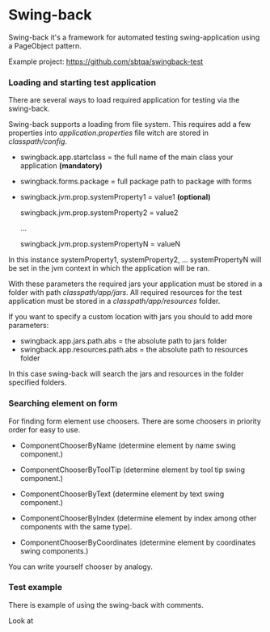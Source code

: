 # Swing-back
Swing-back it's a framework for automated testing swing-application using a PageObject pattern.


Example project: https://github.com/sbtqa/swingback-test

### Loading and starting test application

There are several ways to load required application for testing via the swing-back.

Swing-back supports a loading from file system. This requires add a few properties into *application.properties* file witch are stored
in *classpath/config*.

* swingback.app.startclass = the full name of the main class your application **(mandatory)**
* swingback.forms.package = full package path to package with forms
* swingback.jvm.prop.systemProperty1 = value1 **(optional)**

  swingback.jvm.prop.systemProperty2 = value2

  …

  swingback.jvm.prop.systemPropertyN = valueN


In this instance systemProperty1, systemProperty2, … systemPropertyN will be set in the jvm context in which the application will be ran.


With these parameters the required jars your application must be stored in a folder with path *classpath/app/jars*.
All required resources for the test application must be stored in a *classpath/app/resources* folder.

If you want to specify a custom location with jars you should to add more parameters:

* swingback.app.jars.path.abs = the absolute path to jars folder
* swingback.app.resources.path.abs = the absolute path to resources folder

In this case swing-back will search the jars and resources in the folder specified folders.

### Searching element on form

For finding form element use choosers.
There are some choosers in priority order for easy to use.

* ComponentChooserByName (determine element by name swing component.)

* ComponentChooserByToolTip (determine element by tool tip swing component.)

* ComponentChooserByText (determine element by text swing component.)

* ComponentChooserByIndex (determine element by index among other components with the same type).

* ComponentChooserByCoordinates (determine element by coordinates swing components.)

You can write yourself chooser by analogy.

### Test example

There is example of using the swing-back with comments.

Look at
